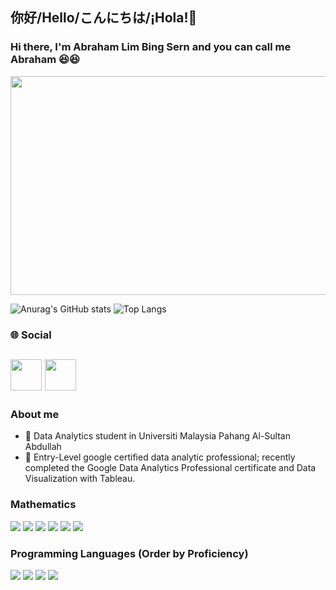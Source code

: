 ## 你好/Hello/こんにちは/¡Hola!👋

### Hi there, I'm Abraham Lim Bing Sern and you can call me Abraham 😆😆
<img src="https://github.com/AbrahamLimBingSern/AbrahamLimBingSern/assets/139485622/223190be-141a-4057-aa99-c42a49e3cbf2" width="850" height="350">

![Anurag's GitHub stats](https://github-readme-stats.vercel.app/api?username=AbrahamLimBingSern&show_icons=true&theme=tokyonight) ![Top Langs](https://github-readme-stats.vercel.app/api/top-langs/?username=AbrahamLimBingSern&layout=compact)

### 🌐 Social

[<img src="https://github.com/AbrahamLimBingSern/AbrahamLimBingSern/assets/139485622/a42ce2c5-9865-4675-a72e-3587ab9395a5" width="50" height="50">][1]
[<img src="https://github.com/AbrahamLimBingSern/AbrahamLimBingSern/assets/139485622/d1d5df27-bc4d-4a2a-b566-7eb2609b4a83" width="50" height="50">][2]
-

### About me
- 🌱 Data Analytics student in Universiti Malaysia Pahang Al-Sultan Abdullah
- 🔭 Entry-Level google certified data analytic professional; recently completed the Google Data Analytics Professional certificate and Data Visualization with Tableau.

### Mathematics
<img src="https://camo.githubusercontent.com/ca8f1a91c494497039b1477dfdd2e63b28c455d088f6383de57cc0f66033e1a9/68747470733a2f2f696d672e736869656c64732e696f2f62616467652f2d537461746973746963732d627269676874677265656e3f7374796c653d666f722d7468652d6261646765"> <img src="https://camo.githubusercontent.com/a66bd86bb8534ae450b27589ee443fe56dc12ef5a7787be3b770dc8e9c5d38af/68747470733a2f2f696d672e736869656c64732e696f2f62616467652f2d4f7065726174696f6e616c25323052657365617263682d627269676874677265656e3f7374796c653d666f722d7468652d6261646765"> <img src="https://camo.githubusercontent.com/96727cb2f7ba346217ecaf832c59326876b09932813583417704903f0b1420c3/68747470733a2f2f696d672e736869656c64732e696f2f62616467652f2d43616c63756c75732d6f72616e67653f7374796c653d666f722d7468652d6261646765"> <img src="https://camo.githubusercontent.com/5ac5f46cae2519ea4ffbe3408885717bf9a35ba29d4f8abbffdedb5a0e653ebd/68747470733a2f2f696d672e736869656c64732e696f2f62616467652f2d4c696e656172253230416c67656272612d627269676874677265656e3f7374796c653d666f722d7468652d6261646765"> <img src="https://camo.githubusercontent.com/bc9590136849a87d9896b5678030316458df1eceab388172de90bbe445182763/68747470733a2f2f696d672e736869656c64732e696f2f62616467652f2d50726f6f662d627269676874677265656e3f7374796c653d666f722d7468652d6261646765"> <img src="https://camo.githubusercontent.com/e4b40ece79b1c67d672d85f4fb5bb12c78fe97314c6db7f24793b3c4bdc4f42d/68747470733a2f2f696d672e736869656c64732e696f2f62616467652f2d47726f75702532305468656f72792d696e6163746976653f7374796c653d666f722d7468652d6261646765">

### Programming Languages (Order by Proficiency)
<img src="https://camo.githubusercontent.com/4bc5772c9e98580943ce8e74bab7bcd1fbb31f2beeba03096e83a38bd13cfbd3/68747470733a2f2f696d672e736869656c64732e696f2f62616467652f2d53514c2d4343323932373f6c6f676f3d53514c697465266c6f676f436f6c6f723d7768697465267374796c653d666f722d7468652d6261646765"> <img src="https://camo.githubusercontent.com/a1b2dac5667822ee0d98ae6d799da61987fd1658dfeb4d2ca6e3c99b1535ebd8/68747470733a2f2f696d672e736869656c64732e696f2f62616467652f707974686f6e2d3336373041303f7374796c653d666f722d7468652d6261646765266c6f676f3d707974686f6e266c6f676f436f6c6f723d666664643534"> <img src="https://camo.githubusercontent.com/9021fd9908a10ae7ceb39132a53275d95bb81384a8bc58e388a3e03f3bf324f0/68747470733a2f2f696d672e736869656c64732e696f2f62616467652f722d2532333237364443332e7376673f7374796c653d666f722d7468652d6261646765266c6f676f3d72266c6f676f436f6c6f723d7768697465"> <img src="https://camo.githubusercontent.com/5859172b2d0854f4d70d35118ae1fbb8d92f967ea654f1bb1bdae4a346d03926/68747470733a2f2f696d672e736869656c64732e696f2f62616467652f632d2532333030353939432e7376673f7374796c653d666f722d7468652d6261646765266c6f676f3d63266c6f676f436f6c6f723d7768697465">


[1]: https://www.linkedin.com/in/abrahamlim
[2]: https://public.tableau.com/app/profile/abraham.lim

<!--
**AbrahamLimBingSern/AbrahamLimBingSern** is a ✨ _special_ ✨ repository because its `README.md` (this file) appears on your GitHub profile.
![<Badge Name>](https://img.shields.io/badge/<Badge Text>-<Background Color>?style=for-the-badge&logo=<Icon Name>&logoColor=<Logo Color>)
Here are some ideas to get you started:

- 🔭 I’m currently working on ...
- 🌱 I’m currently learning ...
- 👯 I’m looking to collaborate on ...
- 🤔 I’m looking for help with ...
- 💬 Ask me about ...
- 📫 How to reach me: ...
- 😄 Pronouns: ...
- ⚡ Fun fact: ...
-->
